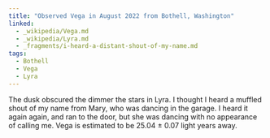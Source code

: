 ```yaml
---
title: "Observed Vega in August 2022 from Bothell, Washington"
linked:
  - _wikipedia/Vega.md
  - _wikipedia/Lyra.md
  - _fragments/i-heard-a-distant-shout-of-my-name.md
tags:
  - Bothell
  - Vega
  - Lyra
---
```

The dusk obscured the dimmer the stars in Lyra. I thought I heard a muffled shout of my name from Mary, who was dancing in the garage. I heard it again again, and ran to the door, but she was dancing with no appearance of calling me. Vega is estimated to be 25.04 ± 0.07 light years away.